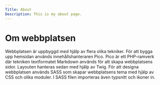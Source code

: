 ```yaml
---
Title: About
Description: This is my about page.
---
```


Om webbplatsen
=========
Webbplatsen är uppbyggd med hjälp av flera olika tekniker. För att bygga upp hemsidan används innehållshanteraren Pico. Pico är ett PHP-ramverk där tekniken textformatet Markdown används för att skapa webbplatsens sidor. Layouten hanteras sedan med hjälp av Twig. För att designa webbplatsen används SASS som skapar webbplatsens tema med hjälp av CSS och olika moduler. I SASS filen importeras även typsnitt och ikoner in. 